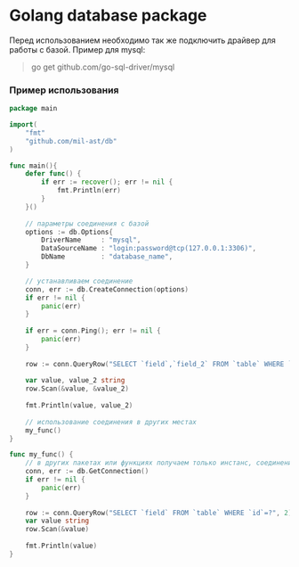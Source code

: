 # Golang database package

Перед использованием необходимо так же подключить драйвер для работы с базой.
Пример для mysql:

> go get github.com/go-sql-driver/mysql

### Пример использования
```go
package main

import(
    "fmt"
    "github.com/mil-ast/db"
)

func main(){
    defer func() {
        if err := recover(); err != nil {
            fmt.Println(err)
        }
    }()
	
	// параметры соединения с базой
	options := db.Options{
		DriverName     : "mysql",
		DataSourceName : "login:password@tcp(127.0.0.1:3306)",
		DbName         : "database_name",
	}

	// устанавливаем соединение
	conn, err := db.CreateConnection(options)
	if err != nil {
		panic(err)
	}
	
	if err = conn.Ping(); err != nil {
		panic(err)
	}
	
	row := conn.QueryRow("SELECT `field`,`field_2` FROM `table` WHERE `id`=?", 1)
	
	var value, value_2 string
	row.Scan(&value, &value_2)
	
	fmt.Println(value, value_2)
	
	// использование соединения в других местах
	my_func()
}

func my_func() {
	// в других пакетах или функциях получаем только инстанс, соединение устанавливать не нужно
	conn, err := db.GetConnection()
	if err != nil {
		panic(err)
	}
	
	row := conn.QueryRow("SELECT `field` FROM `table` WHERE `id`=?", 2)
	var value string
	row.Scan(&value)
	
	fmt.Println(value)
}
```